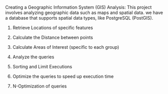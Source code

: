 Creating a Geographic Information System (GIS) Analysis: 
This project involves analyzing geographic data such as maps and spatial data.
we have a database that supports spatial data types, like PostgreSQL (PostGIS).

1) Retrieve Locations of specific features

2) Calculate the Distance between points

3) Calculate Areas of Interest (specific to each group)

4) Analyze the queries

5) Sorting and Limit Executions

6) Optimize the queries to speed up execution time

7) N-Optimization of queries
